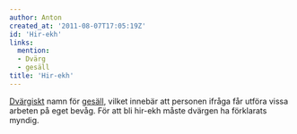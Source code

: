 ```yaml
---
author: Anton
created_at: '2011-08-07T17:05:19Z'
id: 'Hir-ekh'
links:
  mention:
  - Dvärg
  - gesäll
title: 'Hir-ekh'
---
```


[Dvärgiskt] namn för [gesäll], vilket innebär att personen ifråga får utföra vissa arbeten på eget
bevåg. För att bli hir-ekh måste dvärgen ha förklarats myndig.

  [Dvärgiskt]: Dvärg
  [gesäll]: gesäll
